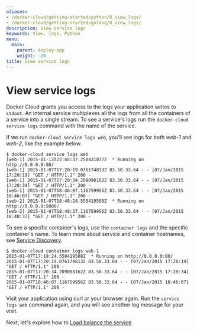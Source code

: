 ```yaml
---
aliases:
- /docker-cloud/getting-started/python/8_view_logs/
- /docker-cloud/getting-started/golang/8_view_logs/
description: View service logs
keywords: View, logs, Python
menu:
  main:
    parent: deploy-app
    weight: -20
title: View service logs
---
```


# View service logs

Docker Cloud grants you access to the logs your application writes to `stdout`.
An internal service multiplexes all the logs from all the containers of a
service into a single stream. To see a service's logs run the `docker-cloud
service logs` command with the name of the service.

If we run `docker-cloud service logs web`, you'll see logs for both *web-1* and *web-2*, like the example below.

```
$ docker-cloud service logs web
[web-1] 2015-01-13T22:45:37.250431077Z  * Running on http://0.0.0.0:80/
[web-1] 2015-01-07T17:20:19.076174813Z 83.50.33.64 - - [07/Jan/2015 17:20:19] "GET / HTTP/1.1" 200 -
[web-1] 2015-01-07T17:20:34.209098162Z 83.50.33.64 - - [07/Jan/2015 17:20:34] "GET / HTTP/1.1" 200 -
[web-1] 2015-01-07T18:46:07.116759956Z 83.50.33.64 - - [07/Jan/2015 18:46:07] "GET / HTTP/1.1" 200 -
[web-2] 2015-01-07T18:48:24.550419508Z  * Running on http://0.0.0.0:5000/
[web-2] 2015-01-07T18:48:37.116759956Z 83.50.33.64 - - [07/Jan/2015 18:48:37] "GET / HTTP/1.1" 200 -
```

To see a specific container's logs, use the `container logs` and the specific container's name. To learn more about service and container hostnames, see [Service Discovery](../../apps/service-links.md#using-service-and-container-names-as-hostnames).

```
$ docker-cloud container logs web-1
2015-01-07T17:18:24.550419508Z  * Running on http://0.0.0.0:80/
2015-01-07T17:20:19.076174813Z 83.50.33.64 - - [07/Jan/2015 17:20:19] "GET / HTTP/1.1" 200 -
2015-01-07T17:20:34.209098162Z 83.50.33.64 - - [07/Jan/2015 17:20:34] "GET / HTTP/1.1" 200 -
2015-01-07T18:46:07.116759956Z 83.50.33.64 - - [07/Jan/2015 18:46:07] "GET / HTTP/1.1" 200 -
```

Visit your application using curl or your browser again. Run the `service logs web` command again, and you will see another log message for your visit.

Next, let's explore how to [Load balance the service](9_load-balance_the_service.md).